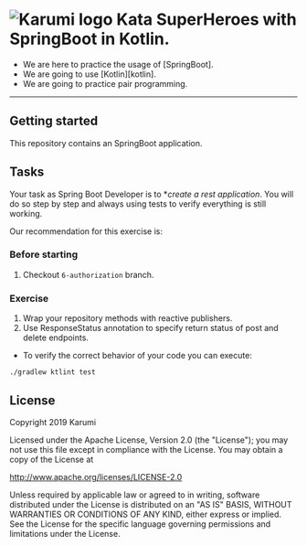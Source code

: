# ![Karumi logo][karumilogo] Kata SuperHeroes with SpringBoot in Kotlin.

- We are here to practice the usage of [SpringBoot].
- We are going to use [Kotlin][kotlin].
- We are going to practice pair programming.

---

## Getting started

This repository contains an SpringBoot application.

## Tasks

Your task as Spring Boot Developer is to **create a rest application*. You will do so step by step and always using tests to verify everything is still working.

Our recommendation for this exercise is:

### Before starting
  1. Checkout `6-authorization` branch.

### Exercise
  1. Wrap your repository methods with reactive publishers.
  2. Use ResponseStatus annotation to specify return status of post and delete endpoints. 

- To verify the correct behavior of your code you can execute:

```shell
./gradlew ktlint test
```

## License

Copyright 2019 Karumi

Licensed under the Apache License, Version 2.0 (the "License");
you may not use this file except in compliance with the License.
You may obtain a copy of the License at

  http://www.apache.org/licenses/LICENSE-2.0

Unless required by applicable law or agreed to in writing, software
distributed under the License is distributed on an "AS IS" BASIS,
WITHOUT WARRANTIES OR CONDITIONS OF ANY KIND, either express or implied.
See the License for the specific language governing permissions and
limitations under the License.

[karumilogo]: https://cloud.githubusercontent.com/assets/858090/11626547/e5a1dc66-9ce3-11e5-908d-537e07e82090.png
